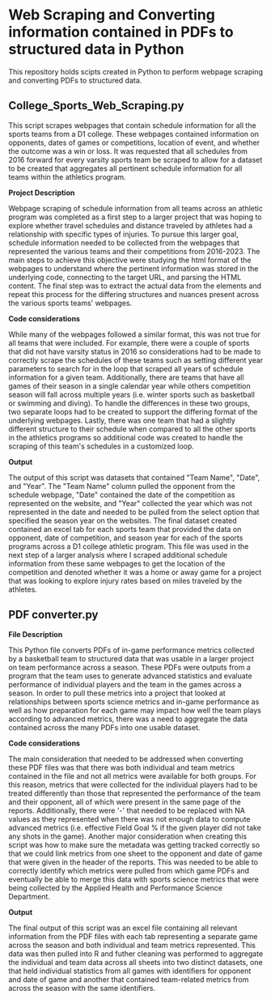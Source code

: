 # Web Scraping and Converting information contained in PDFs to structured data in Python
This repository holds scipts created in Python to perform webpage scraping and converting PDFs to structured data.

## College_Sports_Web_Scraping.py

This script scrapes webpages that contain schedule information for all the sports teams from a D1 college. These webpages contained information on opponents, dates of games or competitions, location of event, and whether the outcome was a win or loss. It was requested that all schedules from 2016 forward for every varsity sports team be scraped to allow for a dataset to be created that aggregates all pertinent schedule information for all teams within the athletics program. 

**Project Description**

Webpage scraping of schedule information from all teams across an athletic program was completed as a first step to a larger project that was hoping to explore whether travel schedules and distance traveled by athletes had a relationship with specific types of injuries. To pursue this larger goal, schedule information needed to be collected from the webpages that represented the various teams and their competitions from 2016-2023. The main steps to achieve this objective were studying the html format of the webpages to understand where the pertinent information was stored in the underlying code, connecting to the target URL, and parsing the HTML content. The final step was to extract the actual data from the elements and repeat this process for the differing structures and nuances present across the various sports teams' webpages.

**Code considerations**

While many of the webpages followed a similar format, this was not true for all teams that were included. For example, there were a couple of sports that did not have varsity status in 2016 so considerations had to be made to correctly scrape the schedules of these teams such as setting different year parameters to search for in the loop that scraped all years of schedule information for a given team. Additionally, there are teams that have all games of their season in a single calendar year while others competition season will fall across multiple years (i.e. winter sports such as basketball or swimming and diving). To handle the differences in these two groups, two separate loops had to be created to support the differing format of the underlying webpages. Lastly, there was one team that had a slightly different structure to their schedule when compared to all the other sports in the athletics programs so additional code was created to handle the scraping of this team's schedules in a customized loop.

**Output**

The output of this script was datasets that contained "Team Name", "Date", and "Year". The "Team Name" column pulled the opponent from the schedule webpage, "Date" contained the date of the competition as represented on the website, and "Year" collected the year which was not represented in the date and needed to be pulled from the select option that specified the season year on the websites. The final dataset created contained an excel tab for each sports team that provided the data on opponent, date of competition, and season year for each of the sports programs across a D1 college athletic program. This file was used in the next step of a larger analysis where I scraped additional schedule information from these same webpages to get the location of the competition and denoted whether it was a home or away game for a project that was looking to explore injury rates based on miles traveled by the athletes.

## PDF converter.py

**File Description**

This Python file converts PDFs of in-game performance metrics collected by a basketball team to structured data that was usable in a larger project on team performance across a season. These PDFs were outputs from a program that the team uses to generate advanced statistics and evaluate performance of individual players and the team in the games across a season. In order to pull these metrics into a project that looked at relationships between sports science metrics and in-game performance as well as how preparation for each game may impact how well the team plays according to advanced metrics, there was a need to aggregate the data contained across the many PDFs into one usable dataset.

**Code considerations**

The main consideration that needed to be addressed when converting these PDF files was that there was both individual and team metrics contained in the file and not all metrics were available for both groups. For this reason, metrics that were collected for the individual players had to be treated differently than those that represented the performance of the team and their opponent, all of which were present in the same page of the reports. Additionally, there were '-' that needed to be replaced with NA values as they represented when there was not enough data to compute advanced metrics (i.e. effective Field Goal % if the given player did not take any shots in the game). Another major consideration when creating this script was how to make sure the metadata was getting tracked correctly so that we could link metrics from one sheet to the opponent and date of game that were given in the header of the reports. This was needed to be able to correctly identify which metrics were pulled from which game PDFs and eventually be able to merge this data with sports science metrics that were being collected by the Applied Health and Performance Science Department.

**Output**

The final output of this script was an excel file containing all relevant information from the PDF files with each tab representing a separate game across the season and both individual and team metrics represented. This data was then pulled into R and futher cleaning was performed to aggregate the individual and team data across all sheets into two distinct datasets, one that held individual statistics from all games with identifiers for opponent and date of game and another that contained team-related metrics from across the season with the same identifiers.
